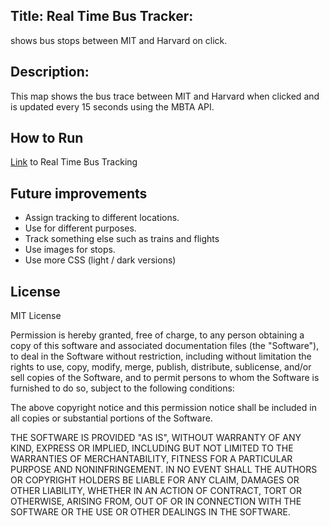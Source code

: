 ## Title: Real Time Bus Tracker: 
shows bus stops between MIT and Harvard on click.

## Description: 
This map shows the bus trace between MIT and Harvard when clicked and is updated every 15 seconds using the MBTA API.

## How to Run 
<a href="https://soojsooj.github.io/MIT-work/maps/05_map_animation.html">Link</a> to Real Time Bus Tracking

## Future improvements
* Assign tracking to different locations.
* Use for different purposes.
* Track something else such as trains and flights 
* Use images for stops.
* Use more CSS (light / dark versions)

## License
MIT License

Permission is hereby granted, free of charge, to any person obtaining a copy of this software and associated documentation files (the "Software"), to deal in the Software without restriction, including without limitation the rights to use, copy, modify, merge, publish, distribute, sublicense, and/or sell copies of the Software, and to permit persons to whom the Software is furnished to do so, subject to the following conditions:

The above copyright notice and this permission notice shall be included in all copies or substantial portions of the Software.

THE SOFTWARE IS PROVIDED "AS IS", WITHOUT WARRANTY OF ANY KIND, EXPRESS OR IMPLIED, INCLUDING BUT NOT LIMITED TO THE WARRANTIES OF MERCHANTABILITY, FITNESS FOR A PARTICULAR PURPOSE AND NONINFRINGEMENT. IN NO EVENT SHALL THE AUTHORS OR COPYRIGHT HOLDERS BE LIABLE FOR ANY CLAIM, DAMAGES OR OTHER LIABILITY, WHETHER IN AN ACTION OF CONTRACT, TORT OR OTHERWISE, ARISING FROM, OUT OF OR IN CONNECTION WITH THE SOFTWARE OR THE USE OR OTHER DEALINGS IN THE SOFTWARE.






